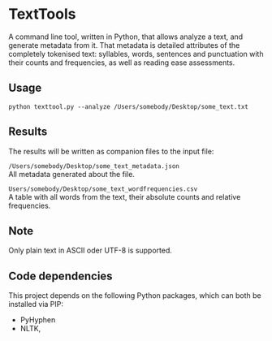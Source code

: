 # TextTools
A command line tool, written in Python, that allows analyze a text, and generate metadata from it. That metadata is detailed attributes of the completely tokenised text: syllables, words, sentences and punctuation with their counts and frequencies, as well as reading ease assessments.

## Usage

`python texttool.py --analyze /Users/somebody/Desktop/some_text.txt`

## Results
The results will be written as companion files to the input file:

`/Users/somebody/Desktop/some_text_metadata.json`  
All metadata generated about the file.

`Users/somebody/Desktop/some_text_wordfrequencies.csv`  
A table with all words from the text, their absolute counts and relative frequencies.

## Note
Only plain text in ASCII oder UTF-8 is supported.

## Code dependencies
This project depends on the following Python packages, which can both be installed via PIP:

* PyHyphen
* NLTK,
